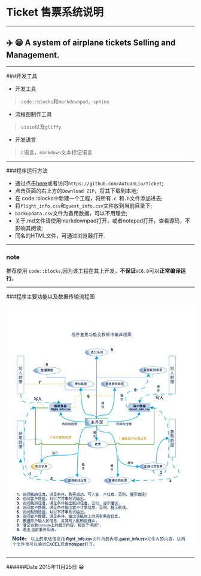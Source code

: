 # Ticket  售票系统说明   


***
:airplane:  :grin:
**A system of airplane tickets Selling and Management.** 
---  
---
###开发工具
* 开发工具   
>`code::blocks`和`markdownpad`、`sphinx`
   
* 流程图制作工具
>`visio`以及`gliffy`     

* 开发语言       
> `C`语言，`markdown`文本标记语言       

---  
  
  
###程序运行方法
* 通过点击[here](https://github.com/AutuanLiu/Ticket "source code")或者访问`https://github.com/AutuanLiu/Ticket`;  
* 点击页面的右上方的`Download ZIP`，将其下载到本地;  
* 在 code::blocks中新建一个工程，将所有`.c `和`.h`文件添加进去;  
* 将`flight_info.csv`和`guest_info.csv`文件放到当前目录下;  
* `backupdata.csv`文件为备用数据，可以不用理会;  
* 关于.md文件请使用markdownpad打开，或者notepad打开，查看源码，不影响其阅读;   
* 同名的HTML文件，可通过浏览器打开.


---
### note  
推荐使用 `code::blocks`,因为该工程在其上开发，**不保证**`VC6.0`可以**正常编译运行**。     

---
###程序主要功能以及数据传输流程图

![flowchart](https://github.com/AutuanLiu/Ticket/blob/master/images/FlowChart.png)    

---
######Date
2015年11月25日
:grin:
